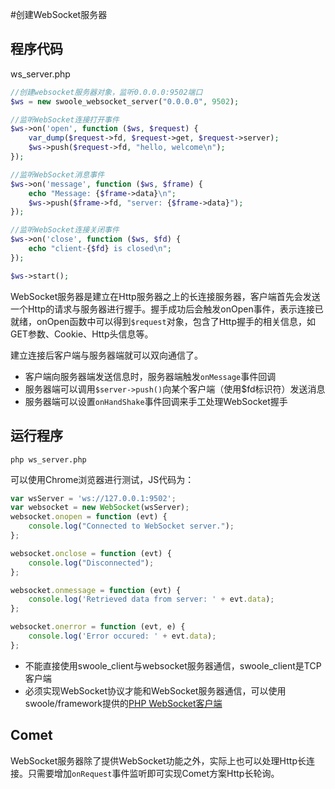 #创建WebSocket服务器

程序代码
----
ws_server.php
```php
//创建websocket服务器对象，监听0.0.0.0:9502端口
$ws = new swoole_websocket_server("0.0.0.0", 9502);

//监听WebSocket连接打开事件
$ws->on('open', function ($ws, $request) {
    var_dump($request->fd, $request->get, $request->server);
    $ws->push($request->fd, "hello, welcome\n");
});

//监听WebSocket消息事件
$ws->on('message', function ($ws, $frame) {
    echo "Message: {$frame->data}\n";
    $ws->push($frame->fd, "server: {$frame->data}");
});

//监听WebSocket连接关闭事件
$ws->on('close', function ($ws, $fd) {
    echo "client-{$fd} is closed\n";
});

$ws->start();
```

WebSocket服务器是建立在Http服务器之上的长连接服务器，客户端首先会发送一个Http的请求与服务器进行握手。握手成功后会触发onOpen事件，表示连接已就绪，onOpen函数中可以得到`$request`对象，包含了Http握手的相关信息，如GET参数、Cookie、Http头信息等。

建立连接后客户端与服务器端就可以双向通信了。

* 客户端向服务器端发送信息时，服务器端触发`onMessage`事件回调
* 服务器端可以调用`$server->push()`向某个客户端（使用$fd标识符）发送消息
* 服务器端可以设置`onHandShake`事件回调来手工处理WebSocket握手

运行程序
----
```shell
php ws_server.php
```
可以使用Chrome浏览器进行测试，JS代码为：
```javascript
var wsServer = 'ws://127.0.0.1:9502';
var websocket = new WebSocket(wsServer);
websocket.onopen = function (evt) {
	console.log("Connected to WebSocket server.");
};

websocket.onclose = function (evt) {
	console.log("Disconnected");
};

websocket.onmessage = function (evt) {
	console.log('Retrieved data from server: ' + evt.data);
};

websocket.onerror = function (evt, e) {
	console.log('Error occured: ' + evt.data);
};
```

* 不能直接使用swoole_client与websocket服务器通信，swoole_client是TCP客户端
* 必须实现WebSocket协议才能和WebSocket服务器通信，可以使用swoole/framework提供的[PHP WebSocket客户端](https://github.com/swoole/framework/blob/master/libs/Swoole/Client/WebSocket.php)

Comet
----
WebSocket服务器除了提供WebSocket功能之外，实际上也可以处理Http长连接。只需要增加`onRequest`事件监听即可实现Comet方案Http长轮询。

